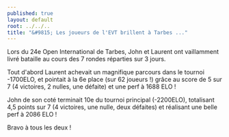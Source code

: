 ```yaml
---
published: true
layout: default
root: ../../..
title: "&#9815; Les joueurs de l'EVT brillent à Tarbes ..."
---
```

Lors du 24e Open International de Tarbes, John et Laurent ont vaillamment livré bataille au cours des 7 rondes réparties sur 3 jours.

Tout d'abord Laurent achevait un magnifique parcours dans le tournoi -1700ELO, et pointait à la 6e place (sur 62 joueurs !) grâce au score de 5 sur 7 (4 victoires, 2 nulles, une défaite) et une perf à 1688 ELO !

John de son coté terminait 10e du tournoi principal (-2200ELO), totalisant 4,5 points sur 7 (4 victoires, une nulle, deux défaites) et réalisant une belle perf à 2086 ELO !

Bravo à tous les deux !
